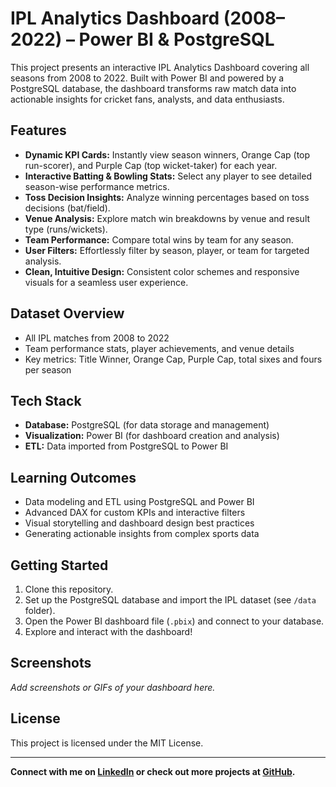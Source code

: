 # IPL Analytics Dashboard (2008–2022) – Power BI & PostgreSQL

This project presents an interactive IPL Analytics Dashboard covering all seasons from 2008 to 2022. Built with Power BI and powered by a PostgreSQL database, the dashboard transforms raw match data into actionable insights for cricket fans, analysts, and data enthusiasts.

## Features

- **Dynamic KPI Cards:** Instantly view season winners, Orange Cap (top run-scorer), and Purple Cap (top wicket-taker) for each year.
- **Interactive Batting & Bowling Stats:** Select any player to see detailed season-wise performance metrics.
- **Toss Decision Insights:** Analyze winning percentages based on toss decisions (bat/field).
- **Venue Analysis:** Explore match win breakdowns by venue and result type (runs/wickets).
- **Team Performance:** Compare total wins by team for any season.
- **User Filters:** Effortlessly filter by season, player, or team for targeted analysis.
- **Clean, Intuitive Design:** Consistent color schemes and responsive visuals for a seamless user experience.

## Dataset Overview

- All IPL matches from 2008 to 2022
- Team performance stats, player achievements, and venue details
- Key metrics: Title Winner, Orange Cap, Purple Cap, total sixes and fours per season

## Tech Stack

- **Database:** PostgreSQL (for data storage and management)
- **Visualization:** Power BI (for dashboard creation and analysis)
- **ETL:** Data imported from PostgreSQL to Power BI

## Learning Outcomes

- Data modeling and ETL using PostgreSQL and Power BI
- Advanced DAX for custom KPIs and interactive filters
- Visual storytelling and dashboard design best practices
- Generating actionable insights from complex sports data

## Getting Started

1. Clone this repository.
2. Set up the PostgreSQL database and import the IPL dataset (see `/data` folder).
3. Open the Power BI dashboard file (`.pbix`) and connect to your database.
4. Explore and interact with the dashboard!

## Screenshots

_Add screenshots or GIFs of your dashboard here._

## License

This project is licensed under the MIT License.

---

**Connect with me on [LinkedIn](your-linkedin-url) or check out more projects at [GitHub](your-github-url).**
